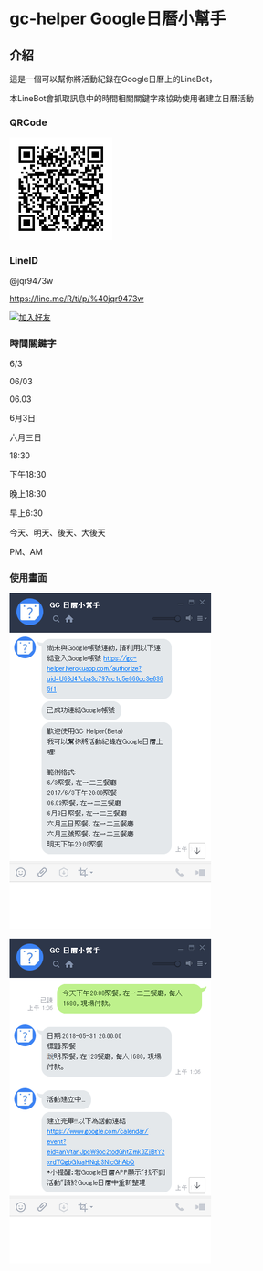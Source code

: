 # gc-helper Google日曆小幫手
## 介紹
這是一個可以幫你將活動紀錄在Google日曆上的LineBot，

本LineBot會抓取訊息中的時間相關關鍵字來協助使用者建立日曆活動

### QRCode

![image](https://raw.githubusercontent.com/linhsjoseph/gc-helper/master/8f4ZO5hjzF.png)

### LineID

@jqr9473w

https://line.me/R/ti/p/%40jqr9473w

<a href="https://line.me/R/ti/p/%40jqr9473w"><img height="36" border="0" alt="加入好友" src="https://scdn.line-apps.com/n/line_add_friends/btn/zh-Hant.png"></a>

### 時間關鍵字

6/3

06/03

06.03

6月3日

六月三日

18:30

下午18:30

晚上18:30

早上6:30

今天、明天、後天、大後天

PM、AM

### 使用畫面

![image](https://raw.githubusercontent.com/linhsjoseph/gc-helper/master/1234675439.png)

![image](https://raw.githubusercontent.com/linhsjoseph/gc-helper/master/1234675438.png)
